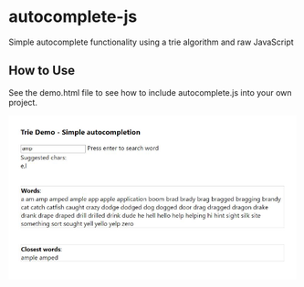 # autocomplete-js
Simple autocomplete functionality using a trie algorithm and raw JavaScript

## How to Use
See the demo.html file to see how to include autocomplete.js into your own project.

![Trie Demo](./trie-demo.JPG)
